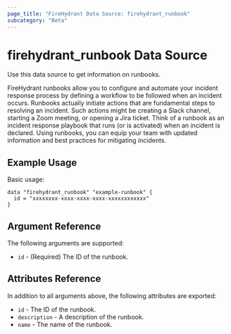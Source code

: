 ```yaml
---
page_title: "FireHydrant Data Source: firehydrant_runbook"
subcategory: "Beta"
---
```


# firehydrant_runbook Data Source

Use this data source to get information on runbooks.

FireHydrant runbooks allow you to configure and automate your incident response process by defining a workflow 
to be followed when an incident occurs. Runbooks actually initiate actions that are fundamental steps to 
resolving an incident. Such actions might be creating a Slack channel, starting a Zoom meeting, or opening 
a Jira ticket. Think of a runbook as an incident response playbook that runs (or is activated) when
an incident is declared. Using runbooks, you can equip your team with updated information and best practices 
for mitigating incidents.

## Example Usage

Basic usage:
```hcl
data "firehydrant_runbook" "example-runbook" {
  id = "xxxxxxxx-xxxx-xxxx-xxxx-xxxxxxxxxxxx"
}
```

## Argument Reference

The following arguments are supported:

* `id` - (Required) The ID of the runbook.

## Attributes Reference

In addition to all arguments above, the following attributes are exported:

* `id` - The ID of the runbook.
* `description` - A description of the runbook.
* `name` - The name of the runbook.

